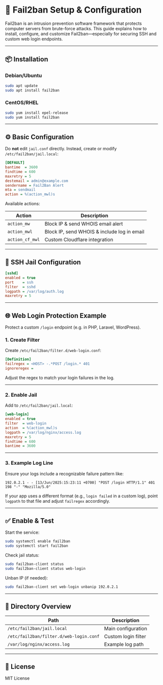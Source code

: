 # 🚫 Fail2ban Setup & Configuration

Fail2ban is an intrusion prevention software framework that protects computer servers from brute-force attacks. This guide explains how to install, configure, and customize Fail2ban—especially for securing SSH and custom web login endpoints.

---

## 📦 Installation

### Debian/Ubuntu
```bash
sudo apt update
sudo apt install fail2ban
````

### CentOS/RHEL

```bash
sudo yum install epel-release
sudo yum install fail2ban
```

---

## ⚙️ Basic Configuration

Do **not** edit `jail.conf` directly. Instead, create or modify `/etc/fail2ban/jail.local`:

```ini
[DEFAULT]
bantime  = 3600
findtime = 600
maxretry = 5
destemail = admin@example.com
sendername = Fail2Ban Alert
mta = sendmail
action = %(action_mwl)s
```

Available actions:

| Action          | Description                                 |
| --------------- | ------------------------------------------- |
| `action_mw`     | Block IP & send WHOIS email alert           |
| `action_mwl`    | Block IP, send WHOIS & include log in email |
| `action_cf_mwl` | Custom Cloudflare integration               |

---

## 🔐 SSH Jail Configuration

```ini
[sshd]
enabled = true
port    = ssh
filter  = sshd
logpath = /var/log/auth.log
maxretry = 5
```

---

## 🌐 Web Login Protection Example

Protect a custom `/login` endpoint (e.g. in PHP, Laravel, WordPress).

### 1. Create Filter

Create `/etc/fail2ban/filter.d/web-login.conf`:

```ini
[Definition]
failregex = <HOST> -.*POST /login.* 401
ignoreregex =
```

Adjust the regex to match your login failures in the log.

---

### 2. Enable Jail

Add to `/etc/fail2ban/jail.local`:

```ini
[web-login]
enabled = true
filter  = web-login
action  = %(action_mwl)s
logpath = /var/log/nginx/access.log
maxretry = 5
findtime = 600
bantime = 3600
```

---

### 3. Example Log Line

Ensure your logs include a recognizable failure pattern like:

```
192.0.2.1 - - [13/Jun/2025:15:23:11 +0700] "POST /login HTTP/1.1" 401 198 "-" "Mozilla/5.0"
```

If your app uses a different format (e.g., `login failed` in a custom log), point `logpath` to that file and adjust `failregex` accordingly.

---

## ✅ Enable & Test

Start the service:

```bash
sudo systemctl enable fail2ban
sudo systemctl start fail2ban
```

Check jail status:

```bash
sudo fail2ban-client status
sudo fail2ban-client status web-login
```

Unban IP (if needed):

```bash
sudo fail2ban-client set web-login unbanip 192.0.2.1
```

---

## 📁 Directory Overview

| Path                                    | Description         |
| --------------------------------------- | ------------------- |
| `/etc/fail2ban/jail.local`              | Main configuration  |
| `/etc/fail2ban/filter.d/web-login.conf` | Custom login filter |
| `/var/log/nginx/access.log`             | Example log path    |

---
## 📜 License

MIT License

